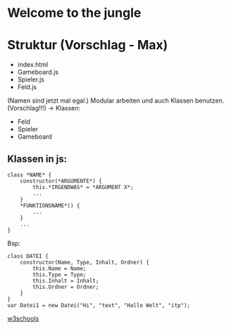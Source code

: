 # Welcome to the jungle

# Struktur (Vorschlag - Max)
- index.html
- Gameboard.js
- Spieler.js
- Feld.js

(Namen sind jetzt mal egal.)
Modular arbeiten und auch Klassen benutzen. (Vorschlag!!!)
-> Klassen:
- Feld
- Spieler
- Gameboard

## Klassen in js:

```
class *NAME* {
    constructor(*ARGUMENTE*) {
        this.*IRGENDWAS* = *ARGUMENT X*;
        ...
    }
    *FUNKTIONSNAME*() {
        ...
    }
    ...
}
```

Bsp:
```
class DATEI {
    constructor(Name, Type, Inhalt, Ordner) {
        this.Name = Name;
        this.Type = Type;
        this.Inhalt = Inhalt;
        this.Ordner = Ordner;
    }
}
var Datei1 = new Datei("Hi", "text", "Hallo Welt", "itp");
```

[w3schools](https://www.w3schools.com/js/js_classes.asp)